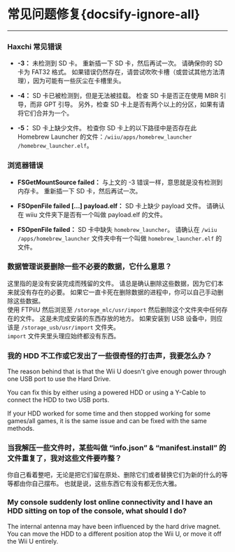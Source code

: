 # 常见问题修复{docsify-ignore-all}
---
### Haxchi 常见错误

 - **-3：** 未检测到 SD 卡。 重新插一下 SD 卡，然后再试一次。 请确保你的 SD 卡为 FAT32 格式。 如果错误仍然存在，请尝试吹吹卡槽（或尝试其他方法清理），因为可能有一些灰尘在卡槽里头。

 - **-4：** SD 卡已被检测到，但是无法被挂载。 检查 SD 卡是否正在使用 MBR 引导，而非 GPT 引导。 另外，检查 SD 卡上是否有两个以上的分区，如果有请将它们合并为一个。

 - **-5：** SD 卡上缺少文件。 检查你 SD 卡上的以下路径中是否存在此 Homebrew Launcher 的文件：<code>/wiiu<wbr>/apps<wbr>/homebrew_launcher<wbr>/homebrew_launcher.elf</code>。

### 浏览器错误

 - **FSGetMountSource failed：** 与上文的 -3 错误一样，意思就是没有检测到内存卡。 重新插一下 SD 卡，然后再试一次。

 - **FSOpenFile failed [...] payload.elf：** SD 卡上缺少 payload 文件。 请确认在 wiiu 文件夹下是否有一个叫做 payload.elf 的文件。

 - **FSOpenFile failed：** SD 卡中缺失 `homebrew_launcher`。 请确认在 <code>/wiiu<wbr>/apps<wbr>/homebrew_launcher</code> 文件夹中有一个叫做 `homebrew_launcher.elf` 的文件。

### 数据管理说要删除一些不必要的数据，它什么意思？

这里指的是没有安装完成而残留的文件。 请总是确认删除这些数据，因为它们本来就没有存在的必要。 如果它一直卡死在删除数据的进程中，你可以自己手动删除这些数据。   
使用 FTPiiU 然后浏览至 `/storage_mlc/usr/import` 然后删除这个文件夹中任何存在的文件。 这是未完成安装的东西存放的地方。 如果安装到 USB 设备中，则应该是 `/storage_usb/usr/import` 文件夹。  
`import` 文件夹里头理应始终都没有东西。

### 我的 HDD 不工作或它发出了一些很奇怪的打击声，我要怎么办？

The reason behind that is that the Wii U doesn't give enough power through one USB port to use the Hard Drive.

You can fix this by either using a powered HDD or using a Y-Cable to connect the HDD to two USB ports.

If your HDD worked for some time and then stopped working for some games/all games, it is the same issue and can be fixed with the same methods.

### 当我解压一些文件时，某些叫做 “info.json” & “manifest.install” 的文件重复了，我对这些文件要咋整？

你自己看着整吧，无论是把它们留在原处、删除它们或者替换它们为新的什么的等等都由你自己摆布。 也就是说，这些东西它有没有都无伤大雅。

### My console suddenly lost online connectivity and I have an HDD sitting on top of the console, what should I do?

The internal antenna may have been influenced by the hard drive magnet.  
You can move the HDD to a different position atop the Wii U, or move it off the Wii U entirely.